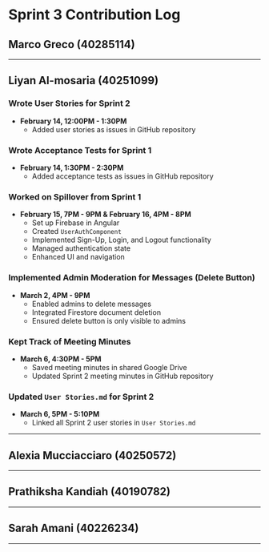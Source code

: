 # Sprint 3 Contribution Log

## Marco Greco (40285114)

---

## Liyan Al-mosaria (40251099)

### Wrote User Stories for Sprint 2
- **February 14, 12:00PM - 1:30PM**  
  - Added user stories as issues in GitHub repository  

### Wrote Acceptance Tests for Sprint 1
- **February 14, 1:30PM - 2:30PM**  
  - Added acceptance tests as issues in GitHub repository  

### Worked on Spillover from Sprint 1
- **February 15, 7PM - 9PM & February 16, 4PM - 8PM**  
  - Set up Firebase in Angular  
  - Created `UserAuthComponent`  
  - Implemented Sign-Up, Login, and Logout functionality  
  - Managed authentication state  
  - Enhanced UI and navigation  

### Implemented Admin Moderation for Messages (Delete Button)
- **March 2, 4PM - 9PM**  
  - Enabled admins to delete messages  
  - Integrated Firestore document deletion  
  - Ensured delete button is only visible to admins  

### Kept Track of Meeting Minutes
- **March 6, 4:30PM - 5PM**  
  - Saved meeting minutes in shared Google Drive  
  - Updated Sprint 2 meeting minutes in GitHub repository  

### Updated `User Stories.md` for Sprint 2
- **March 6, 5PM - 5:10PM**  
  - Linked all Sprint 2 user stories in `User Stories.md`  

---

## Alexia Mucciacciaro (40250572)

 

---

## Prathiksha Kandiah (40190782)



---

## Sarah Amani (40226234)

  

---
